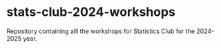 # stats-club-2024-workshops
Repository containing alll the workshops for Statistics Club for the 2024-2025 year.
